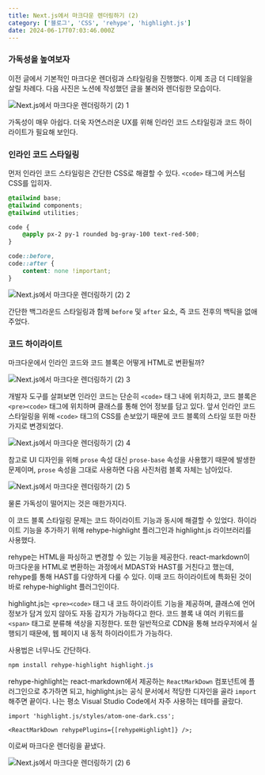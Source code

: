 ```yaml
---
title: Next.js에서 마크다운 렌더링하기 (2)
category: ['블로그', 'CSS', 'rehype', 'highlight.js']
date: 2024-06-17T07:03:46.000Z
---
```


### 가독성을 높여보자

이전 글에서 기본적인 마크다운 렌더링과 스타일링을 진행했다. 이제 조금 더 디테일을 살릴 차례다. 다음 사진은 노션에 작성했던 글을 불러와 렌더링한 모습이다.

![Next.js에서 마크다운 렌더링하기 (2) 1](</image/Next.js에서%20마크다운%20렌더링하기%20(2)%201.png>)

가독성이 매우 아쉽다. 더욱 자연스러운 UX를 위해 인라인 코드 스타일링과 코드 하이라이트가 필요해 보인다.

### 인라인 코드 스타일링

먼저 인라인 코드 스타일링은 간단한 CSS로 해결할 수 있다. `<code>` 태그에 커스텀 CSS를 입히자.

```css
@tailwind base;
@tailwind components;
@tailwind utilities;

code {
    @apply px-2 py-1 rounded bg-gray-100 text-red-500;
}

code::before,
code::after {
    content: none !important;
}
```

![Next.js에서 마크다운 렌더링하기 (2) 2](</image/Next.js에서%20마크다운%20렌더링하기%20(2)%202.png>)

간단한 백그라운드 스타일링과 함께 `before` 및 `after` 요소, 즉 코드 전후의 백틱을 없애주었다.

### 코드 하이라이트

마크다운에서 인라인 코드와 코드 블록은 어떻게 HTML로 변환될까?

![Next.js에서 마크다운 렌더링하기 (2) 3](</image/Next.js에서%20마크다운%20렌더링하기%20(2)%203.png>)

개발자 도구를 살펴보면 인라인 코드는 단순히 `<code>` 태그 내에 위치하고, 코드 블록은 `<pre><code>` 태그에 위치하며 클래스를 통해 언어 정보를 담고 있다. 앞서 인라인 코드 스타일링을 위해 `<code>` 태그의 CSS를 손보았기 때문에 코드 블록의 스타일 또한 마찬가지로 변경되었다.

![Next.js에서 마크다운 렌더링하기 (2) 4](</image/Next.js에서%20마크다운%20렌더링하기%20(2)%204.png>)

참고로 UI 디자인을 위해 `prose` 속성 대신 `prose-base` 속성을 사용했기 때문에 발생한 문제이며, `prose` 속성을 그대로 사용하면 다음 사진처럼 블록 자체는 남아있다.

![Next.js에서 마크다운 렌더링하기 (2) 5](</image/Next.js에서%20마크다운%20렌더링하기%20(2)%205.png>)

물론 가독성이 떨어지는 것은 매한가지다.

이 코드 블록 스타일링 문제는 코드 하이라이트 기능과 동시에 해결할 수 있었다. 하이라이트 기능을 추가하기 위해 rehype-highlight 플러그인과 highlight.js 라이브러리를 사용했다.

rehype는 HTML을 파싱하고 변경할 수 있는 기능을 제공한다. react-markdown이 마크다운을 HTML로 변환하는 과정에서 MDAST와 HAST를 거친다고 했는데, rehype를 통해 HAST를 다양하게 다룰 수 있다. 이때 코드 하이라이트에 특화된 것이 바로 rehype-highlight 플러그인이다.

highlight.js는 `<pre><code>` 태그 내 코드 하이라이트 기능을 제공하며, 클래스에 언어 정보가 담겨 있지 않아도 자동 감지가 가능하다고 한다. 코드 블록 내 여러 키워드를 `<span>` 태그로 분류해 색상을 지정한다. 또한 일반적으로 CDN을 통해 브라우저에서 실행되기 때문에, 웹 페이지 내 동적 하이라이트가 가능하다.

사용법은 너무나도 간단하다.

```css
npm install rehype-highlight highlight.js
```

rehype-highlight는 react-markdown에서 제공하는 `ReactMarkDown` 컴포넌트에 플러그인으로 추가하면 되고, highlight.js는 공식 문서에서 적당한 디자인을 골라 `import` 해주면 끝이다. 나는 평소 Visual Studio Code에서 자주 사용하는 테마를 골랐다.

```tsx
import 'highlight.js/styles/atom-one-dark.css';

<ReactMarkDown rehypePlugins={[rehypeHighlight]} />;
```

이로써 마크다운 렌더링을 끝냈다.

![Next.js에서 마크다운 렌더링하기 (2) 6](</image/Next.js에서%20마크다운%20렌더링하기%20(2)%206.png>)
